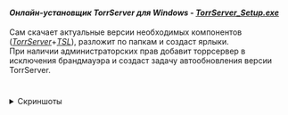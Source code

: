 #### *Онлайн-установщик TorrServer для Windows* - [*TorrServer_Setup.exe*](../../releases/latest/download/TorrServer_Setup.exe) 
  
Сам скачает актуальные версии необходимых компонентов ([*TorrServer*](https://github.com/YouROK/TorrServer)+[*TSL*](https://github.com/Noperkot/TSL)), разложит по папкам и создаст ярлыки.  
При наличии администраторских прав добавит торрсервер в исключения брандмауэра и создаст задачу автообновления версии TorrServer.  
    
#
<details><summary>Скриншоты</summary><br \>  
  
![](/img/pic1.png?raw=true)  

![](/img/pic2.png?raw=true)  

![](/img/pic3.png?raw=true)  

![](/img/pic4.png?raw=true)  

![](/img/pic5.png?raw=true)  

</details>
